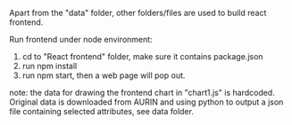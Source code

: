 Apart from the "data" folder, other folders/files are used to build react frontend.

Run frontend under node environment:

1. cd to "React frontend" folder, make sure it contains package.json
2. run npm install
3. run npm start, then a web page will pop out.

note: the data for drawing the frontend chart in "chart1.js" is hardcoded. Original data is downloaded from AURIN and using python to output a json file containing selected attributes, see data folder.